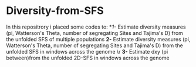 # Diversity-from-SFS

In this repositrory i placed some codes to: 
**1-* Estimate diversity measures (pi, Watterson's Theta, number of segregating Sites and Tajima's D) from the unfolded SFS of multiple populations 
**2-** Estimate diversity measures (pi, Watterson's Theta, number of segregating Sites and Tajima's D) from the unfolded SFS in windows across the genome \r
**3-** Estimate dxy (pi between)from the unfolded 2D-SFS in windows across the genome
